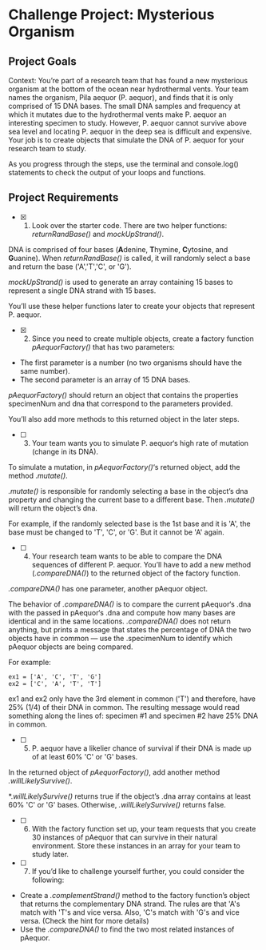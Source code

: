 # Challenge Project: Mysterious Organism

## Project Goals
Context: You’re part of a research team that has found a new mysterious organism at the bottom of the ocean near hydrothermal vents. Your team names the organism, Pila aequor (P. aequor), and finds that it is only comprised of 15 DNA bases. The small DNA samples and frequency at which it mutates due to the hydrothermal vents make P. aequor an interesting specimen to study. However, P. aequor cannot survive above sea level and locating P. aequor in the deep sea is difficult and expensive. Your job is to create objects that simulate the DNA of P. aequor for your research team to study.

As you progress through the steps, use the terminal and console.log() statements to check the output of your loops and functions.

## Project Requirements

- [x]  1. Look over the starter code. There are two helper functions: *returnRandBase()* and *mockUpStrand()*.

  DNA is comprised of four bases (**A**denine, **T**hymine, **C**ytosine, and **G**uanine). When *returnRandBase()* is called, it will randomly select a base and return the base ('A','T','C', or 'G').

  *mockUpStrand()* is used to generate an array containing 15 bases to represent a single DNA strand with 15 bases.

  You’ll use these helper functions later to create your objects that represent P. aequor.

- [x]  2. Since you need to create multiple objects, create a factory function *pAequorFactory()* that has two parameters:

  - The first parameter is a number (no two organisms should have the same number).
  - The second parameter is an array of 15 DNA bases.

  *pAequorFactory()* should return an object that contains the properties specimenNum and dna that correspond to the parameters provided.

  You’ll also add more methods to this returned object in the later steps.

- [ ]  3. Your team wants you to simulate P. aequor‘s high rate of mutation (change in its DNA).

  To simulate a mutation, in *pAequorFactory()*‘s returned object, add the method .*mutate()*.

  *.mutate()* is responsible for randomly selecting a base in the object’s dna property and changing the current base to a different base. Then *.mutate()* will return the object’s dna.

  For example, if the randomly selected base is the 1st base and it is 'A', the base must be changed to 'T', 'C', or 'G'. But it cannot be 'A' again.

- [ ]  4. Your research team wants to be able to compare the DNA sequences of different P. aequor. You’ll have to add a new method (*.compareDNA()*) to the returned object of the factory function.

  *.compareDNA()* has one parameter, another pAequor object.

  The behavior of *.compareDNA()* is to compare the current pAequor‘s .dna with the passed in pAequor‘s .dna and compute how many bases are identical and in the same locations. *.compareDNA()* does not return anything, but prints a message that states the percentage of DNA the two objects have in common — use the .specimenNum to identify which pAequor objects are being compared.

  For example:

  ```
  ex1 = ['A', 'C', 'T', 'G']
  ex2 = ['C', 'A', 'T', 'T'] 
  ```

  ex1 and ex2 only have the 3rd element in common ('T') and therefore, have 25% (1/4) of their DNA in common. The resulting message would read something along the lines of: specimen #1 and specimen #2 have 25% DNA in common.

- [ ]  5. P. aequor have a likelier chance of survival if their DNA is made up of at least 60% 'C' or 'G' bases.

  In the returned object of *pAequorFactory()*, add another method *.willLikelySurvive()*.

  *.*willLikelySurvive()* returns true if the object’s .dna array contains at least 60% 'C' or 'G' bases. Otherwise, *.willLikelySurvive()* returns false.

- [ ]  6. With the factory function set up, your team requests that you create 30 instances of pAequor that can survive in their natural environment. Store these instances in an array for your team to study later.

- [ ]  7. If you’d like to challenge yourself further, you could consider the following:

  - Create a *.complementStrand()* method to the factory function’s object that returns the complementary DNA strand. The rules are that 'A's match with 'T's and vice versa. Also, 'C's match with 'G's and vice versa. (Check the hint for more details)
  - Use the *.compareDNA()* to find the two most related instances of pAequor.